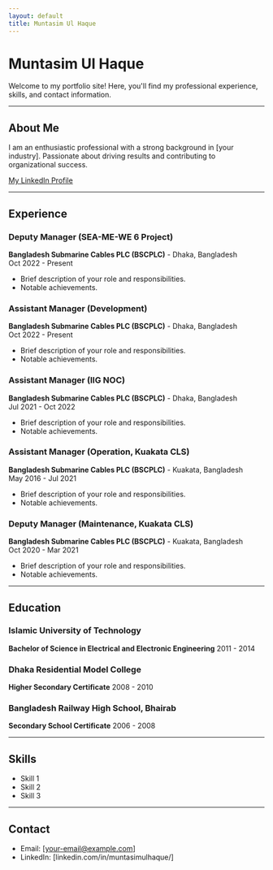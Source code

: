 ```yaml
---
layout: default
title: Muntasim Ul Haque
---
```


# Muntasim Ul Haque

Welcome to my portfolio site! Here, you'll find my professional experience, skills, and contact information.

---

## About Me

I am an enthusiastic professional with a strong background in [your industry]. Passionate about driving results and contributing to organizational success. 

[My LinkedIn Profile](https://www.linkedin.com/in/muntasimulhaque/)

---

## Experience

### Deputy Manager (SEA-ME-WE 6 Project)
**Bangladesh Submarine Cables PLC (BSCPLC)** - Dhaka, Bangladesh  
Oct 2022 - Present

- Brief description of your role and responsibilities.
- Notable achievements.

### Assistant Manager (Development)
**Bangladesh Submarine Cables PLC (BSCPLC)** - Dhaka, Bangladesh  
Oct 2022 - Present

- Brief description of your role and responsibilities.
- Notable achievements.

### Assistant Manager (IIG NOC)
**Bangladesh Submarine Cables PLC (BSCPLC)** - Dhaka, Bangladesh  
Jul 2021 - Oct 2022

- Brief description of your role and responsibilities.
- Notable achievements.

### Assistant Manager (Operation, Kuakata CLS)
**Bangladesh Submarine Cables PLC (BSCPLC)** - Kuakata, Bangladesh  
May 2016 - Jul 2021

- Brief description of your role and responsibilities.
- Notable achievements.

### Deputy Manager (Maintenance, Kuakata CLS)
**Bangladesh Submarine Cables PLC (BSCPLC)** - Kuakata, Bangladesh  
Oct 2020 - Mar 2021

- Brief description of your role and responsibilities.
- Notable achievements.

---

## Education

### Islamic University of Technology
**Bachelor of Science in Electrical and Electronic Engineering**
2011 - 2014

### Dhaka Residential Model College
**Higher Secondary Certificate**
2008 - 2010

### Bangladesh Railway High School, Bhairab
**Secondary School Certificate**
2006 - 2008

---

## Skills

- Skill 1
- Skill 2
- Skill 3

---

## Contact

- Email: [your-email@example.com]
- LinkedIn: [linkedin.com/in/muntasimulhaque/]

